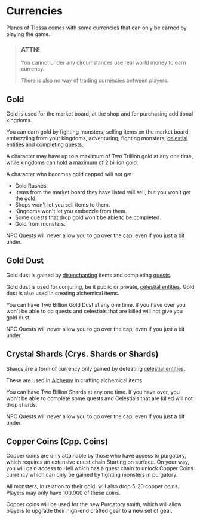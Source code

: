 # Currencies

Planes of Tlessa comes with some currencies that can only be earned by playing the game. 

> ### ATTN!
> 
> You cannot under any circumstances use real world money to earn currency.
> 
> There is also no way of trading currencies between players.

## Gold

Gold is used for the market board, at the shop and for purchasing additional kingdoms. 

You can earn gold by fighting monsters, selling items on the market board, embezzling from your kingdoms, adventuring, fighting monsters, [celestial entities](/information/celestials) and
completing [quests](/information/quests).

A character may have up to a maximum of Two Trillion gold at any one time, while kingdoms can hold a maximum of 2 billion gold.

A character who becomes gold capped will not get:

- Gold Rushes.
- Items from the market board they have listed will sell, but you won't get the gold.
- Shops won't let you sell items to them.
- Kingdoms won't let you embezzle from them.
- Some quests that drop gold won't be able to be completed.
- Gold from monsters.

NPC Quests will never allow you to go over the cap, even if you just a bit under.


## Gold Dust

Gold dust is gained by [disenchanting](/information/disenchanting) items and completing [quests](/information/quests). 

Gold dust is used for conjuring, be it public or private, [celestial entities](/information/celestials). Gold dust is also used in creating alchemical items.

You can have Two Billion Gold Dust at any one time. If you have over you won't be able to do quests and celestials that are killed will not give you gold dust.

NPC Quests will never allow you to go over the cap, even if you just a bit under.


## Crystal Shards (Crys. Shards or Shards)

Shards are a form of currency only gained by defeating [celestial entities](/information/celestials). 

These are used in [Alchemy](/information/usable-items) in crafting alchemical items.

You can have Two Billion Shards at any one time. If you have over, you won't be able to complete some quests and Celestials that are killed will not drop
shards.

NPC Quests will never allow you to go over the cap, even if you just a bit under.

## Copper Coins (Cpp. Coins)

Copper coins are only attainable by those who have access to purgatory, which requires an extensive quest chain Starting on surface. On your way, you will gain access
to Hell which has a quest chain to unlock Copper Coins currency which can only be gained by fighting monsters in purgatory.

All monsters, in relation to their gold, will also drop 5-20 copper coins. Players may only have 100,000 of these coins.

Copper coins will be used for the new Purgatory smith, which will allow players to upgrade their high-end crafted gear to a new set of gear.

